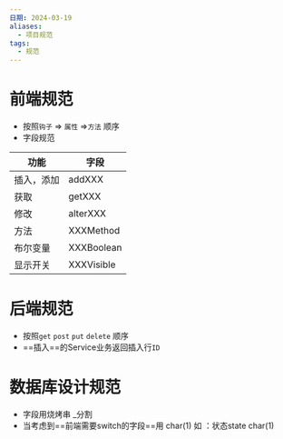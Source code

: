 ```yaml
---
日期: 2024-03-19
aliases:
  - 项目规范
tags:
  - 规范
---
```

# 前端规范
-  按照`钩子` => `属性` =>`方法` 顺序
-  字段规范

| 功能    | 字段         |
| ----- | ---------- |
| 插入，添加 | addXXX     |
| 获取    | getXXX     |
| 修改    | alterXXX   |
| 方法    | XXXMethod  |
| 布尔变量  | XXXBoolean |
| 显示开关  | XXXVisible |

# 后端规范
- 按照`get` `post` `put` `delete` 顺序
- ==插入==的Service业务返回插入行`ID`


# 数据库设计规范
- 字段用烧烤串 \_分割
- 当考虑到==前端需要switch的字段==用 char(1) 如 ：状态state char(1)